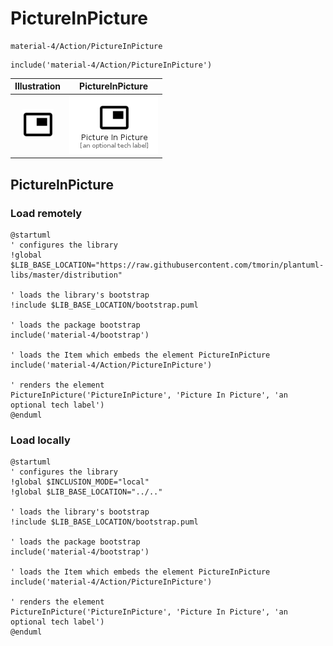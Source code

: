 # PictureInPicture


```text
material-4/Action/PictureInPicture
```

```text
include('material-4/Action/PictureInPicture')
```



| Illustration | PictureInPicture |
| :---: | :---: |
| ![illustration for Illustration](../../material-4/Action/PictureInPicture.png) | ![illustration for PictureInPicture](../../material-4/Action/PictureInPicture.Local.png) |




## PictureInPicture

### Load remotely
```plantuml
@startuml
' configures the library
!global $LIB_BASE_LOCATION="https://raw.githubusercontent.com/tmorin/plantuml-libs/master/distribution"

' loads the library's bootstrap
!include $LIB_BASE_LOCATION/bootstrap.puml

' loads the package bootstrap
include('material-4/bootstrap')

' loads the Item which embeds the element PictureInPicture
include('material-4/Action/PictureInPicture')

' renders the element
PictureInPicture('PictureInPicture', 'Picture In Picture', 'an optional tech label')
@enduml
```

### Load locally
```plantuml
@startuml
' configures the library
!global $INCLUSION_MODE="local"
!global $LIB_BASE_LOCATION="../.."

' loads the library's bootstrap
!include $LIB_BASE_LOCATION/bootstrap.puml

' loads the package bootstrap
include('material-4/bootstrap')

' loads the Item which embeds the element PictureInPicture
include('material-4/Action/PictureInPicture')

' renders the element
PictureInPicture('PictureInPicture', 'Picture In Picture', 'an optional tech label')
@enduml
```


